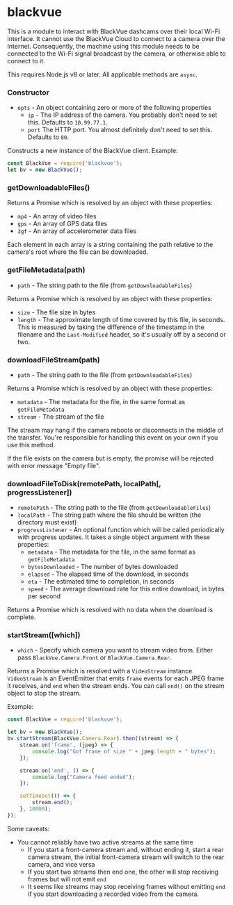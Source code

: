 # blackvue

This is a module to interact with BlackVue dashcams over their local Wi-Fi interface. It cannot use the BlackVue Cloud
to connect to a camera over the Internet. Consequently, the machine using this module needs to be connected to the Wi-Fi
signal broadcast by the camera, or otherwise able to connect to it.

This requires Node.js v8 or later. All applicable methods are `async`.

### Constructor
- `opts` - An object containing zero or more of the following properties
    - `ip` - The IP address of the camera. You probably don't need to set this. Defaults to `10.99.77.1`.
    - `port` The HTTP port. You almost definitely don't need to set this. Defaults to `80`.

Constructs a new instance of the BlackVue client. Example:

```js
const BlackVue = require('blackvue');
let bv = new BlackVue();
```

### getDownloadableFiles()

Returns a Promise which is resolved by an object with these properties:
- `mp4` - An array of video files
- `gps` - An array of GPS data files
- `3gf` - An array of accelerometer data files

Each element in each array is a string containing the path relative to the camera's root where the file can be
downloaded.

### getFileMetadata(path)
- `path` - The string path to the file (from `getDownloadableFiles`)

Returns a Promise which is resolved by an object with these properties:
- `size` - The file size in bytes
- `length` - The approximate length of time covered by this file, in seconds. This is measured by taking the difference of the timestamp in the filename and the `Last-Modified` header, so it's usually off by a second or two.

### downloadFileStream(path)
- `path` - The string path to the file (from `getDownloadableFiles`)

Returns a Promise which is resolved by an object with these properties:
- `metadata` - The metadata for the file, in the same format as `getFileMetadata`
- `stream` - The stream of the file

The stream may hang if the camera reboots or disconnects in the middle of the transfer. You're responsible for handling
this event on your own if you use this method.

If the file exists on the camera but is empty, the promise will be rejected with error message "Empty file".

### downloadFileToDisk(remotePath, localPath[, progressListener])
- `remotePath` - The string path to the file (from `getDownloadableFiles`)
- `localPath` - The string path where the file should be written (the directory must exist)
- `progressListener` - An optional function which will be called periodically with progress updates. It takes a single object argument with these properties:
    - `metadata` - The metadata for the file, in the same format as `getFileMetadata`
    - `bytesDownloaded` - The number of bytes downloaded
    - `elapsed` - The elapsed time of the download, in seconds
    - `eta` - The estimated time to completion, in seconds
    - `speed` - The average download rate for this entire download, in bytes per second

Returns a Promise which is resolved with no data when the download is complete.

### startStream([which])
- `which` - Specify which camera you want to stream video from. Either pass `BlackVue.Camera.Front` or `BlackVue.Camera.Rear`.

Returns a Promise which is resolved with a `VideoStream` instance. `VideoStream` is an EventEmitter that emits `frame`
events for each JPEG frame it receives, and `end` when the stream ends. You can call `end()` on the stream object to
stop the stream.

Example:

```js
const BlackVue = require('blackvue');

let bv = new BlackVue();
bv.startStream(BlackVue.Camera.Rear).then((stream) => {
    stream.on('frame', (jpeg) => {
        console.log("Got frame of size " + jpeg.length + " bytes");
    });

    stream.on('end', () => {
        console.log("Camera feed ended");
    });

    setTimeout(() => {
        stream.end();
    }, 10000);
});
```

Some caveats:
- You cannot reliably have two active streams at the same time
    - If you start a front-camera stream and, without ending it, start a rear camera stream, the initial front-camera
    stream will switch to the rear camera, and vice versa
    - If you start two streams then end one, the other will stop receiving frames but will not emit `end`
    - It seems like streams may stop receiving frames without emitting `end` if you start downloading a recorded video
    from the camera.
